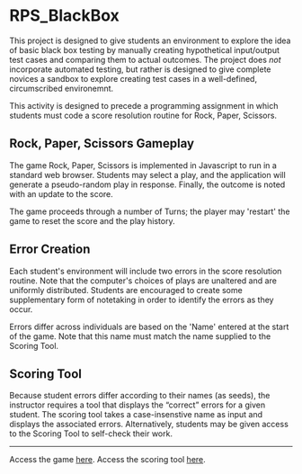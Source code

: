 # RPS_BlackBox

This project is designed to give students an environment to explore the idea of basic black box testing by manually creating hypothetical input/output test cases and comparing them to actual outcomes. The project does *not* incorporate automated testing, but rather is designed to give complete novices a sandbox to explore creating test cases in a well-defined, circumscribed environemnt.

This activity is designed to precede a programming assignment in which students must code a score resolution routine for Rock, Paper, Scissors.

## Rock, Paper, Scissors Gameplay

The game Rock, Paper, Scissors is implemented in Javascript to run in a standard web browser. Students may select a play, and the application will generate a pseudo-random play in response. Finally, the outcome is noted with an update to the score.

The game proceeds through a number of Turns; the player may 'restart' the game to reset the score and the play history.

## Error Creation

Each student's environment will include two errors in the score resolution routine. Note that the computer's choices of plays are unaltered and are uniformly distributed. Students are encouraged to create some supplementary form of notetaking in order to identify the errors as they occur.

Errors differ across individuals are based on the 'Name' entered at the start of the game. Note that this name must match the name supplied to the Scoring Tool.

## Scoring Tool

Because student errors differ according to their names (as seeds), the instructor requires a tool that displays the &ldquo;correct&rdquo; errors for a given student. The scoring tool takes a case-insenstive name as input and displays the associated errors. Alternatively, students may be given access to the Scoring Tool to self-check their work.

***

Access the game [here](https://anaptyxis.github.io/RPS_BlackBox/RPS.html).
Access the scoring tool [here](https://anaptyxis.github.io/RPS_BlackBox/RPS_ScoringTool.html).
